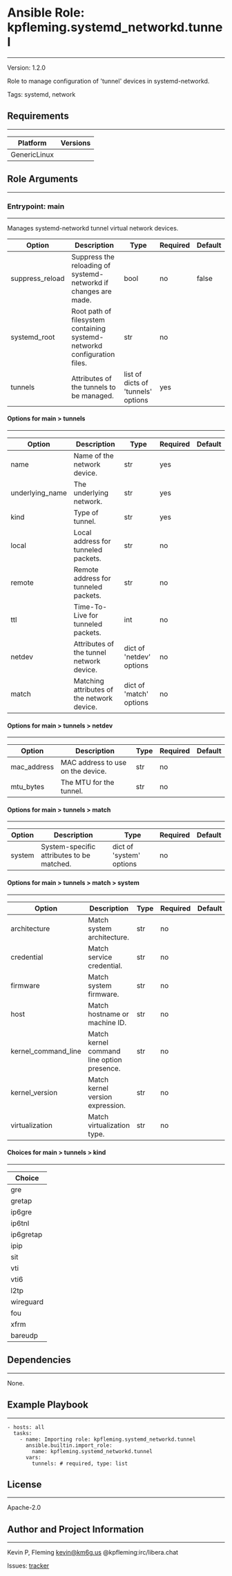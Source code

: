 <!-- BEGIN_ANSIBLE_DOCS -->
# Ansible Role: kpfleming.systemd_networkd.tunnel
---
Version: 1.2.0

Role to manage configuration of 'tunnel' devices in systemd-networkd.

Tags: systemd, network

## Requirements
---
| Platform | Versions |
| -------- | -------- |
| GenericLinux |  |

## Role Arguments
---
### Entrypoint: main
---
Manages systemd-networkd tunnel virtual network devices.

|Option|Description|Type|Required|Default|
|---|---|---|---|---|
| suppress_reload | Suppress the reloading of systemd-networkd if changes are made. | bool | no | false |
| systemd_root | Root path of filesystem containing systemd-networkd configuration files. | str | no |  |
| tunnels | Attributes of the tunnels to be managed. | list of dicts of 'tunnels' options | yes |  |

#### Options for main > tunnels
---
|Option|Description|Type|Required|Default|
|---|---|---|---|---|
| name | Name of the network device. | str | yes |  |
| underlying_name | The underlying network. | str | yes |  |
| kind | Type of tunnel. | str | yes |  |
| local | Local address for tunneled packets. | str | no |  |
| remote | Remote address for tunneled packets. | str | no |  |
| ttl | Time-To-Live for tunneled packets. | int | no |  |
| netdev | Attributes of the tunnel network device. | dict of 'netdev' options | no |  |
| match | Matching attributes of the network device. | dict of 'match' options | no |  |

#### Options for main > tunnels > netdev
---
|Option|Description|Type|Required|Default|
|---|---|---|---|---|
| mac_address | MAC address to use on the device. | str | no |  |
| mtu_bytes | The MTU for the tunnel. | str | no |  |

#### Options for main > tunnels > match
---
|Option|Description|Type|Required|Default|
|---|---|---|---|---|
| system | System-specific attributes to be matched. | dict of 'system' options | no |  |

#### Options for main > tunnels > match > system
---
|Option|Description|Type|Required|Default|
|---|---|---|---|---|
| architecture | Match system architecture. | str | no |  |
| credential | Match service credential. | str | no |  |
| firmware | Match system firmware. | str | no |  |
| host | Match hostname or machine ID. | str | no |  |
| kernel_command_line | Match kernel command line option presence. | str | no |  |
| kernel_version | Match kernel version expression. | str | no |  |
| virtualization | Match virtualization type. | str | no |  |

#### Choices for main > tunnels > kind
---
|Choice|
|---|
| gre |
| gretap |
| ip6gre |
| ip6tnl |
| ip6gretap |
| ipip |
| sit |
| vti |
| vti6 |
| l2tp |
| wireguard |
| fou |
| xfrm |
| bareudp |


## Dependencies
---
None.

## Example Playbook
---
```
- hosts: all
  tasks:
    - name: Importing role: kpfleming.systemd_networkd.tunnel
      ansible.builtin.import_role:
        name: kpfleming.systemd_networkd.tunnel
      vars:
        tunnels: # required, type: list
```

## License
---
Apache-2.0

## Author and Project Information
---
Kevin P, Fleming <kevin@km6g.us> @kpfleming:irc/libera.chat

Issues: [tracker](https://github.com/kpfleming/ansible-systemd-networkd/issues)
<!-- END_ANSIBLE_DOCS -->
